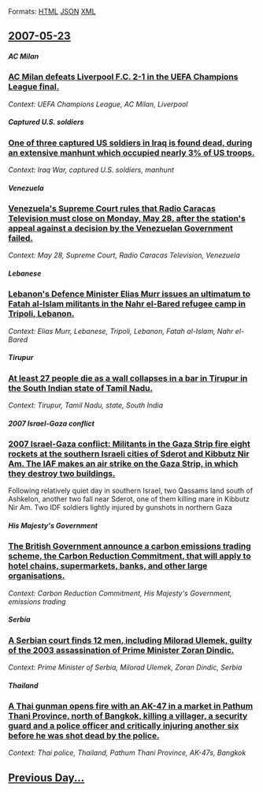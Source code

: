 
Formats: [HTML](2007/05/23/index.html)  [JSON](2007/05/23/index.json)  [XML](2007/05/23/index.xml)  

## [2007-05-23](/news/2007/05/23/index.md)

##### AC Milan
### [ AC Milan defeats Liverpool F.C. 2-1 in the UEFA Champions League final. ](/news/2007/05/23/ac-milan-defeats-liverpool-f-c-2-1-in-the-uefa-champions-league-final.md)
_Context: UEFA Champions League, AC Milan, Liverpool_

##### Captured U.S. soldiers
### [ One of three captured US soldiers in Iraq is found dead, during an extensive manhunt which occupied nearly 3% of US troops. ](/news/2007/05/23/one-of-three-captured-us-soldiers-in-iraq-is-found-dead-during-an-extensive-manhunt-which-occupied-nearly-3-of-us-troops.md)
_Context: Iraq War, captured U.S. soldiers, manhunt_

##### Venezuela
### [ Venezuela's Supreme Court rules that Radio Caracas Television must close on Monday, May 28, after the station's appeal against a decision by the Venezuelan Government failed. ](/news/2007/05/23/venezuela-s-supreme-court-rules-that-radio-caracas-televisia3n-must-close-on-monday-may-28-after-the-station-s-appeal-against-a-decision.md)
_Context: May 28, Supreme Court, Radio Caracas Television, Venezuela_

##### Lebanese
### [ Lebanon's Defence Minister Elias Murr issues an ultimatum to Fatah al-Islam militants in the Nahr el-Bared refugee camp in Tripoli, Lebanon. ](/news/2007/05/23/lebanon-s-defence-minister-elias-murr-issues-an-ultimatum-to-fatah-al-islam-militants-in-the-nahr-el-bared-refugee-camp-in-tripoli-lebanon.md)
_Context: Elias Murr, Lebanese, Tripoli, Lebanon, Fatah al-Islam, Nahr el-Bared_

##### Tirupur
### [ At least 27 people die as a wall collapses in a bar in Tirupur in the South Indian state of Tamil Nadu. ](/news/2007/05/23/at-least-27-people-die-as-a-wall-collapses-in-a-bar-in-tirupur-in-the-south-indian-state-of-tamil-nadu.md)
_Context: Tirupur, Tamil Nadu, state, South India_

##### 2007 Israel-Gaza conflict
### [ 2007 Israel-Gaza conflict: Militants in the Gaza Strip fire eight rockets at the southern Israeli cities of Sderot and Kibbutz Nir Am. The IAF makes an air strike on the Gaza Strip, in which they destroy two buildings. ](/news/2007/05/23/2007-israel-gaza-conflict-militants-in-the-gaza-strip-fire-eight-rockets-at-the-southern-israeli-cities-of-sderot-and-kibbutz-nir-am-the.md)
Following relatively quiet day in southern Israel, two Qassams land south of Ashkelon, another two fall near Sderot, one of them killing mare in Kibbutz Nir Am. Two IDF soldiers lightly injured by gunshots in northern Gaza

##### His Majesty's Government
### [ The British Government announce a carbon emissions trading scheme, the Carbon Reduction Commitment, that will apply to hotel chains, supermarkets, banks, and other large organisations. ](/news/2007/05/23/the-british-government-announce-a-carbon-emissions-trading-scheme-the-carbon-reduction-commitment-that-will-apply-to-hotel-chains-superm.md)
_Context: Carbon Reduction Commitment, His Majesty's Government, emissions trading_

##### Serbia
### [ A Serbian court finds 12 men, including Milorad Ulemek, guilty of the 2003 assassination of Prime Minister Zoran Dindic. ](/news/2007/05/23/a-serbian-court-finds-12-men-including-milorad-ulemek-guilty-of-the-2003-assassination-of-prime-minister-zoran-ainaia.md)
_Context: Prime Minister of Serbia, Milorad Ulemek, Zoran Dindic, Serbia_

##### Thailand
### [ A Thai gunman opens fire with an AK-47 in a market in Pathum Thani Province, north of Bangkok, killing a villager, a security guard and a police officer and critically injuring another six before he was shot dead by the police. ](/news/2007/05/23/a-thai-gunman-opens-fire-with-an-ak-47-in-a-market-in-pathum-thani-province-north-of-bangkok-killing-a-villager-a-security-guard-and-a-p.md)
_Context: Thai police, Thailand, Pathum Thani Province, AK-47s, Bangkok_

## [Previous Day...](/news/2007/05/22/index.md)

